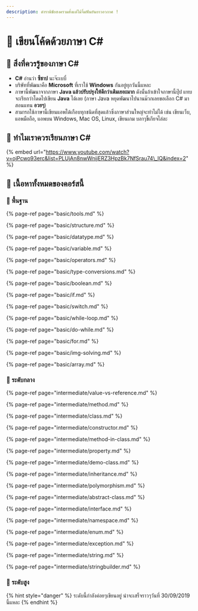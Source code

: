 ```yaml
---
description: ตำราพิชัยสงครามตั้งแต่ไม้จิ้มฟันยันยาวอวกาศ !
---
```


# 👶 เขียนโค้ดด้วยภาษา C\#

## 👑 สิ่งที่ควรรู้ของภาษา C\#

* **C\#** อ่านว่า **ซีชาป** นะจ๊ะเบบี๋
* บริษัทที่พัฒนาคือ **Microsoft** ที่เราใช้ **Windows** กันอยู่ทุกวันนี้แหละ
* ภาษานี้พัฒนาจากภาษา **Java แล้วปรับปรุงให้ดีกว่าเดิมเยอะมาก** ดังนั้นถ้าเข้าใจภาษานี้ปุ๊ป แทบจะเรียกว่าโดดไปเขียน **Java** ได้เลย \(ภาษา Java หยุดพัฒนาไปนานม๊วกเลยขอเลือก C\# มาสอนแทน **อวยๆ**\)
* สามารถใช้ภาษานี้เขียนแอพได้เกือบทุกชนิดที่สุดแล้วซึ่งภาษาส่วนใหญ่จะทำไม่ได้ เช่น เขียนเว็บ, แอพมือถือ, แอพบน Windows, Mac OS, Linux, เขียนเกม บลาๆขี้เกียจไล่ละ

## 🎥 ทำไมเราควรเรียนภาษา C\#

{% embed url="https://www.youtube.com/watch?v=ojPcwo93erc&list=PLUjAn8nwWnijERZ3HpzBk7NfSrau74\_lQ&index=2" %}

## 🧭 เนื้อหาทั้งหมดของคอร์สนี้

### 👶 พื้นฐาน

{% page-ref page="basic/tools.md" %}

{% page-ref page="basic/structure.md" %}

{% page-ref page="basic/datatype.md" %}

{% page-ref page="basic/variable.md" %}

{% page-ref page="basic/operators.md" %}

{% page-ref page="basic/type-conversions.md" %}

{% page-ref page="basic/boolean.md" %}

{% page-ref page="basic/if.md" %}

{% page-ref page="basic/switch.md" %}

{% page-ref page="basic/while-loop.md" %}

{% page-ref page="basic/do-while.md" %}

{% page-ref page="basic/for.md" %}

{% page-ref page="basic/img-solving.md" %}

{% page-ref page="basic/array.md" %}

### 🧑 ระดับกลาง

{% page-ref page="intermediate/value-vs-reference.md" %}

{% page-ref page="intermediate/method.md" %}

{% page-ref page="intermediate/class.md" %}

{% page-ref page="intermediate/constructor.md" %}

{% page-ref page="intermediate/method-in-class.md" %}

{% page-ref page="intermediate/property.md" %}

{% page-ref page="intermediate/demo-class.md" %}

{% page-ref page="intermediate/inheritance.md" %}

{% page-ref page="intermediate/polymorphism.md" %}

{% page-ref page="intermediate/abstract-class.md" %}

{% page-ref page="intermediate/interface.md" %}

{% page-ref page="intermediate/namespace.md" %}

{% page-ref page="intermediate/enum.md" %}

{% page-ref page="intermediate/exception.md" %}

{% page-ref page="intermediate/string.md" %}

{% page-ref page="intermediate/stringbuilder.md" %}

### 👨 ระดับสูง

{% hint style="danger" %}
ระดับนี้กำลังค่อยๆเขียนอยู่ น่าจะเสร็จราวๆวันที่ 30/09/2019 นี้แหละ
{% endhint %}

